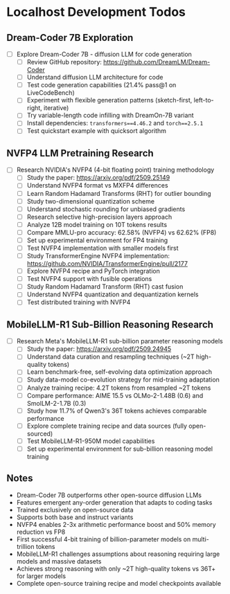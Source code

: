 # Localhost Development Todos

## Dream-Coder 7B Exploration
- [ ] Explore Dream-Coder 7B - diffusion LLM for code generation
  - [ ] Review GitHub repository: https://github.com/DreamLM/Dream-Coder
  - [ ] Understand diffusion LLM architecture for code
  - [ ] Test code generation capabilities (21.4% pass@1 on LiveCodeBench)
  - [ ] Experiment with flexible generation patterns (sketch-first, left-to-right, iterative)
  - [ ] Try variable-length code infilling with DreamOn-7B variant
  - [ ] Install dependencies: `transformers==4.46.2` and `torch==2.5.1`
  - [ ] Test quickstart example with quicksort algorithm

## NVFP4 LLM Pretraining Research
- [ ] Research NVIDIA's NVFP4 (4-bit floating point) training methodology
  - [ ] Study the paper: https://arxiv.org/pdf/2509.25149
  - [ ] Understand NVFP4 format vs MXFP4 differences
  - [ ] Learn Random Hadamard Transforms (RHT) for outlier bounding
  - [ ] Study two-dimensional quantization scheme
  - [ ] Understand stochastic rounding for unbiased gradients
  - [ ] Research selective high-precision layers approach
  - [ ] Analyze 12B model training on 10T tokens results
  - [ ] Compare MMLU-pro accuracy: 62.58% (NVFP4) vs 62.62% (FP8)
  - [ ] Set up experimental environment for FP4 training
  - [ ] Test NVFP4 implementation with smaller models first
  - [ ] Study TransformerEngine NVFP4 implementation: https://github.com/NVIDIA/TransformerEngine/pull/2177
  - [ ] Explore NVFP4 recipe and PyTorch integration
  - [ ] Test NVFP4 support with fusible operations
  - [ ] Study Random Hadamard Transform (RHT) cast fusion
  - [ ] Understand NVFP4 quantization and dequantization kernels
  - [ ] Test distributed training with NVFP4

## MobileLLM-R1 Sub-Billion Reasoning Research
- [ ] Research Meta's MobileLLM-R1 sub-billion parameter reasoning models
  - [ ] Study the paper: https://arxiv.org/pdf/2509.24945
  - [ ] Understand data curation and resampling techniques (~2T high-quality tokens)
  - [ ] Learn benchmark-free, self-evolving data optimization approach
  - [ ] Study data-model co-evolution strategy for mid-training adaptation
  - [ ] Analyze training recipe: 4.2T tokens from resampled ~2T tokens
  - [ ] Compare performance: AIME 15.5 vs OLMo-2-1.48B (0.6) and SmolLM-2-1.7B (0.3)
  - [ ] Study how 11.7% of Qwen3's 36T tokens achieves comparable performance
  - [ ] Explore complete training recipe and data sources (fully open-sourced)
  - [ ] Test MobileLLM-R1-950M model capabilities
  - [ ] Set up experimental environment for sub-billion reasoning model training

## Notes
- Dream-Coder 7B outperforms other open-source diffusion LLMs
- Features emergent any-order generation that adapts to coding tasks
- Trained exclusively on open-source data
- Supports both base and instruct variants
- NVFP4 enables 2-3x arithmetic performance boost and 50% memory reduction vs FP8
- First successful 4-bit training of billion-parameter models on multi-trillion tokens
- MobileLLM-R1 challenges assumptions about reasoning requiring large models and massive datasets
- Achieves strong reasoning with only ~2T high-quality tokens vs 36T+ for larger models
- Complete open-source training recipe and model checkpoints available

